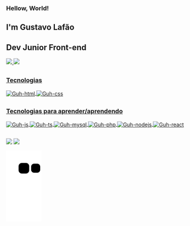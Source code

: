 ### Hellow, World! 
## I'm Gustavo Lafão 
## Dev Junior Front-end

 <div>
  <a href="https://github.com/Gustavo-Lafont">
  <img height="180em" src="https://github-readme-stats.vercel.app/api?username=Gustavo-Lafont&show_icons=true&theme=tokyonight&include_all_commits=true&count_private=true"/>
  <img height="180em" src="https://github-readme-stats.vercel.app/api/top-langs/?username=Gustavo-Lafont&layout=compact&langs_count=16&theme=tokyonight"/>
</div>

##

### Tecnologias 
<div style="display: inline_block">
  <img align="center" alt="Guh-html" height="30" width="40" src="https://cdn.jsdelivr.net/gh/devicons/devicon/icons/html5/html5-original.svg" />
  <img align="center" alt="Guh-css" height="30" width="40" src="https://cdn.jsdelivr.net/gh/devicons/devicon/icons/css3/css3-original.svg" />
</div>

##

### Tecnologias para aprender/aprendendo
<div style="display: inline_block">
  <img align="center" alt="Guh-js" height="30" width="40" src="https://cdn.jsdelivr.net/gh/devicons/devicon/icons/javascript/javascript-original.svg" />
  <img align="center" alt="Guh-ts" height="30" width="40" src="https://cdn.jsdelivr.net/gh/devicons/devicon/icons/typescript/typescript-original.svg" />
  <img align="center" alt="Guh-mysql" height="30" width="40" src="https://cdn.jsdelivr.net/gh/devicons/devicon/icons/mysql/mysql-original-wordmark.svg" />
  <img align="center" alt="Guh-php" height="30" width="40" src="https://cdn.jsdelivr.net/gh/devicons/devicon/icons/php/php-original.svg" />
  <img align="center" alt="Guh-nodejs" height="30" width="40" src="https://cdn.jsdelivr.net/gh/devicons/devicon/icons/nodejs/nodejs-original-wordmark.svg" />
  <img align="center" alt="Guh-react" height="30" width="40" src="https://cdn.jsdelivr.net/gh/devicons/devicon/icons/react/react-original-wordmark.svg" />
</div>

##

<div>
  <a href="https://www.instagram.com/gusttav.henrique/" target="_blank"><img src="https://img.shields.io/badge/-Instagram-%23E4405F?style=for-the-badge&logo=instagram&logoColor=white" target="_blank"></a>
  <a href = "mailto:contato@gustaworktech.gmail.com"><img src="https://img.shields.io/badge/-Gmail-%23333?style=for-the-badge&logo=gmail&logoColor=white" target="_blank"></a>
  
  
  ![Snake animation](https://github.com/Gustavo-Lafont/Gustavo-Lafont/blob/output/github-contribution-grid-snake.svg)
</div>




